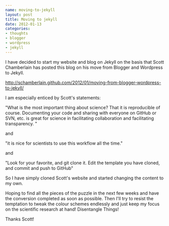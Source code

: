 ```yaml
--- 
name: moving-to-jekyll
layout: post
title: Moving to jekyll
date: 2012-01-13
categories: 
- thoughts
- blogger
- wordpress
- jekyll
---
```


I have decided to start my website and blog on Jekyll on the basis that Scott Chamberlain has posted this blog on his move from Blogger and Wordpress to Jekyll.

<http://schamberlain.github.com/2012/01/moving-from-blogger-wordpress-to-jekyll/>

I am especially enticed by Scott's statements:

"What is the most important thing about science? That it is reproducible of course. Documenting your code and sharing with everyone on GitHub or SVN, etc. is great for science in facilitating collaboration and facilitating transparency. "

and

"it is nice for scientists to use this workflow all the time."

and

"Look for your favorite, and git clone it. Edit the template you have cloned, and commit and push to GitHub"

So I have simply cloned Scott's website and started changing the content to my own.  

Hoping to find all the pieces of the puzzle in the next few weeks and have the conversion completed as soon as possible.  Then I'll try to resist the temptation to tweak the colour schemes endlessly and just keep my focus on the scientific research at hand! Disentangle Things!

Thanks Scott!